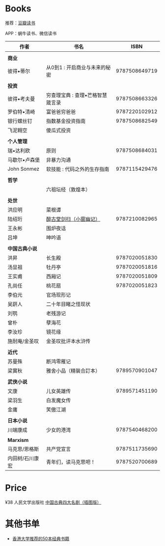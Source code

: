 # Books

推荐：[豆瓣读书](https://book.douban.com/)

APP：蜗牛读书、微信读书

| 作者 | 书名 | ISBN |
| ---- | ---- | ---- |
||||
| **商业** | | |
| 彼得•蒂尔 | 从0到1 : 开启商业与未来的秘密 | 9787508649719 |
||||
| **投资** | | |
| 彼得•考夫曼 | 穷查理宝典 : 查理•芒格智慧箴言录 | 9787508663326 |
| 罗伯特•清崎 | 富爸爸穷爸爸 | 9787220102912 |
| 银行螺丝钉 | 指数基金投资指南 | 9787508682549 |
| 飞泥翱空 | 傻瓜式投资 ||
||||
| **个人管理** | | |
| 瑞•达利欧 | 原则 | 9787508684031 |
| 马歇尔•卢森堡 | 非暴力沟通 | |
| John Sonmez | 软技能 : 代码之外的生存指南 | 9787115429476 |
||||
| **哲学** |||
|| 六祖坛经（敦煌本） ||
||||
| **处世** |||
| 洪应明 | 菜根谭 ||
| 陆绍珩 | [醉古堂剑扫（小窗幽记）](http://book.ifeng.com/a/20160623/19693_0.shtml) | 9787210082965 |
| 王永彬 | 围炉夜话 ||
| 吕坤 | 呻吟语 ||
||||
| **中国古典小说** | | |
| 洪昇 | 长生殿 | 9787020051830 |
| 汤显祖 | 牡丹亭 | 9787020051816 |
| 王实甫 | 西厢记 | 9787020051809 |
| 孔尚任 | 桃花扇 | 9787020051823 |
| 李伯元 | 官场现形记 | |
| 吴趼人 | 二十年目睹之怪现状 | |
| 刘鹗 | 老残游记 | |
| 曾朴 | 孽海花 | |
| 李汝珍 | 镜花缘 | |
| 施耐庵/金圣叹 | 金圣叹批评本水浒传 | |
||||
| **近代** | | |
| 苏曼殊 | 断鸿零雁记 ||
| 梁實秋 | 雅舍小品（精裝合訂本） | 9789570901047 |
||||
| **武侠小说** | | |
| 文康 | 儿女英雄传 | 9789571451190 |
| 梁羽生 | 白发魔女传 | |
| 金庸 | 笑傲江湖 | |
||||
| **日本小说** | | |
| 川端康成 | 少女的港湾 | 9787540468200 |
||||
| **Marxism** | | |
| 马克思/恩格斯 | 共产党宣言 | 9787511735690 |
| 内田树/石川康宏 | 青年们，读马克思吧！ | 9787520700689 |

# Price

¥38 人民文学出版社 [中国古典四大名剧（插图版）](http://product.dangdang.com/20804751.html)

# 其他书单

* [香港大学推荐的50本经典书籍](https://book.douban.com/tag/%E9%A6%99%E6%B8%AF%E5%A4%A7%E5%AD%A6%E6%8E%A8%E8%8D%90%E7%9A%8450%E6%9C%AC%E7%BB%8F%E5%85%B8%E4%B9%A6%E7%B1%8D)

